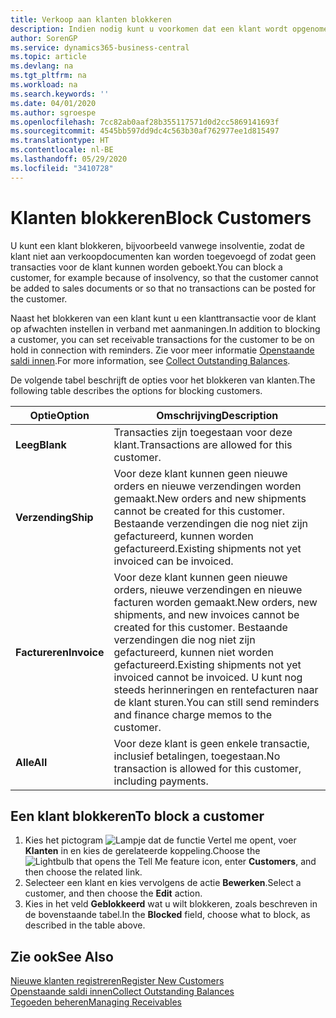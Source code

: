 ```yaml
---
title: Verkoop aan klanten blokkeren
description: Indien nodig kunt u voorkomen dat een klant wordt opgenomen in verkoopdocumenten en andere verkooptransacties.
author: SorenGP
ms.service: dynamics365-business-central
ms.topic: article
ms.devlang: na
ms.tgt_pltfrm: na
ms.workload: na
ms.search.keywords: ''
ms.date: 04/01/2020
ms.author: sgroespe
ms.openlocfilehash: 7cc82ab0aaf28b355117571d0d2cc5869141693f
ms.sourcegitcommit: 4545bb597dd9dc4c563b30af762977ee1d815497
ms.translationtype: HT
ms.contentlocale: nl-BE
ms.lasthandoff: 05/29/2020
ms.locfileid: "3410728"
---
```

# <a name="block-customers"></a><span data-ttu-id="8ebd6-103">Klanten blokkeren</span><span class="sxs-lookup"><span data-stu-id="8ebd6-103">Block Customers</span></span>
<span data-ttu-id="8ebd6-104">U kunt een klant blokkeren, bijvoorbeeld vanwege insolventie, zodat de klant niet aan verkoopdocumenten kan worden toegevoegd of zodat geen transacties voor de klant kunnen worden geboekt.</span><span class="sxs-lookup"><span data-stu-id="8ebd6-104">You can block a customer, for example because of insolvency, so that the customer cannot be added to sales documents or so that no transactions can be posted for the customer.</span></span>

<span data-ttu-id="8ebd6-105">Naast het blokkeren van een klant kunt u een klanttransactie voor de klant op afwachten instellen in verband met aanmaningen.</span><span class="sxs-lookup"><span data-stu-id="8ebd6-105">In addition to blocking a customer, you can set receivable transactions for the customer to be on hold in connection with reminders.</span></span> <span data-ttu-id="8ebd6-106">Zie voor meer informatie [Openstaande saldi innen](receivables-collect-outstanding-balances.md).</span><span class="sxs-lookup"><span data-stu-id="8ebd6-106">For more information, see [Collect Outstanding Balances](receivables-collect-outstanding-balances.md).</span></span>   

<span data-ttu-id="8ebd6-107">De volgende tabel beschrijft de opties voor het blokkeren van klanten.</span><span class="sxs-lookup"><span data-stu-id="8ebd6-107">The following table describes the options for blocking customers.</span></span>  

|<span data-ttu-id="8ebd6-108">Optie</span><span class="sxs-lookup"><span data-stu-id="8ebd6-108">Option</span></span>|<span data-ttu-id="8ebd6-109">Omschrijving</span><span class="sxs-lookup"><span data-stu-id="8ebd6-109">Description</span></span>|  
|--------------------|------------|  
|<span data-ttu-id="8ebd6-110">**Leeg**</span><span class="sxs-lookup"><span data-stu-id="8ebd6-110">**Blank**</span></span>|<span data-ttu-id="8ebd6-111">Transacties zijn toegestaan voor deze klant.</span><span class="sxs-lookup"><span data-stu-id="8ebd6-111">Transactions are allowed for this customer.</span></span>|
|<span data-ttu-id="8ebd6-112">**Verzending**</span><span class="sxs-lookup"><span data-stu-id="8ebd6-112">**Ship**</span></span>|<span data-ttu-id="8ebd6-113">Voor deze klant kunnen geen nieuwe orders en nieuwe verzendingen worden gemaakt.</span><span class="sxs-lookup"><span data-stu-id="8ebd6-113">New orders and new shipments cannot be created for this customer.</span></span> <span data-ttu-id="8ebd6-114">Bestaande verzendingen die nog niet zijn gefactureerd, kunnen worden gefactureerd.</span><span class="sxs-lookup"><span data-stu-id="8ebd6-114">Existing shipments not yet invoiced can be invoiced.</span></span>|  
|<span data-ttu-id="8ebd6-115">**Factureren**</span><span class="sxs-lookup"><span data-stu-id="8ebd6-115">**Invoice**</span></span>|<span data-ttu-id="8ebd6-116">Voor deze klant kunnen geen nieuwe orders, nieuwe verzendingen en nieuwe facturen worden gemaakt.</span><span class="sxs-lookup"><span data-stu-id="8ebd6-116">New orders, new shipments, and new invoices cannot be created for this customer.</span></span> <span data-ttu-id="8ebd6-117">Bestaande verzendingen die nog niet zijn gefactureerd, kunnen niet worden gefactureerd.</span><span class="sxs-lookup"><span data-stu-id="8ebd6-117">Existing shipments not yet invoiced cannot be invoiced.</span></span> <span data-ttu-id="8ebd6-118">U kunt nog steeds herinneringen en rentefacturen naar de klant sturen.</span><span class="sxs-lookup"><span data-stu-id="8ebd6-118">You can still send reminders and finance charge memos to the customer.</span></span>|  
|<span data-ttu-id="8ebd6-119">**Alle**</span><span class="sxs-lookup"><span data-stu-id="8ebd6-119">**All**</span></span>|<span data-ttu-id="8ebd6-120">Voor deze klant is geen enkele transactie, inclusief betalingen, toegestaan.</span><span class="sxs-lookup"><span data-stu-id="8ebd6-120">No transaction is allowed for this customer, including payments.</span></span>|  

## <a name="to-block-a-customer"></a><span data-ttu-id="8ebd6-121">Een klant blokkeren</span><span class="sxs-lookup"><span data-stu-id="8ebd6-121">To block a customer</span></span>  
1. <span data-ttu-id="8ebd6-122">Kies het pictogram ![Lampje dat de functie Vertel me opent](media/ui-search/search_small.png "Vertel me wat u wilt doen"), voer **Klanten** in en kies de gerelateerde koppeling.</span><span class="sxs-lookup"><span data-stu-id="8ebd6-122">Choose the ![Lightbulb that opens the Tell Me feature](media/ui-search/search_small.png "Tell me what you want to do") icon, enter **Customers**, and then choose the related link.</span></span>
2. <span data-ttu-id="8ebd6-123">Selecteer een klant en kies vervolgens de actie **Bewerken**.</span><span class="sxs-lookup"><span data-stu-id="8ebd6-123">Select a customer, and then choose the **Edit** action.</span></span>
3. <span data-ttu-id="8ebd6-124">Kies in het veld **Geblokkeerd** wat u wilt blokkeren, zoals beschreven in de bovenstaande tabel.</span><span class="sxs-lookup"><span data-stu-id="8ebd6-124">In the **Blocked** field, choose what to block, as described in the table above.</span></span>

## <a name="see-also"></a><span data-ttu-id="8ebd6-125">Zie ook</span><span class="sxs-lookup"><span data-stu-id="8ebd6-125">See Also</span></span>  
[<span data-ttu-id="8ebd6-126">Nieuwe klanten registreren</span><span class="sxs-lookup"><span data-stu-id="8ebd6-126">Register New Customers</span></span>](sales-how-register-new-customers.md)  
[<span data-ttu-id="8ebd6-127">Openstaande saldi innen</span><span class="sxs-lookup"><span data-stu-id="8ebd6-127">Collect Outstanding Balances</span></span>](receivables-collect-outstanding-balances.md)  
[<span data-ttu-id="8ebd6-128">Tegoeden beheren</span><span class="sxs-lookup"><span data-stu-id="8ebd6-128">Managing Receivables</span></span>](receivables-manage-receivables.md)  

